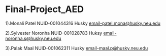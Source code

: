 # Final-Project_AED
1).Monali Patel 
NUID-001044316 
Husky email-patel.mona@husky.neu.edu

2).Sylvester Noronha
NUID-001028783
Huksy email-noronha.s@husky.neu.edu

3).Palak Maal
NUID-001062311
Husky email-maal.p@husky.neu.edu

